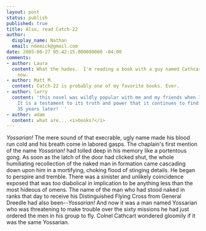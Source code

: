 ```yaml
---
layout: post
status: publish
published: true
title: Also, read Catch-22
author:
  display_name: Nathan
  email: ndemick@gmail.com
date: 2005-06-27 05:42:15.000000000 -04:00
comments:
- author: Laura
  content: What the hades.  I'm reading a book with a guy named Cathcart in it right
    now.
- author: Matt M.
  content: Catch-22 is probably one of my favorite books. Ever.
- author: larry
  content: 'this novel was wildly popular with me and my friends when I was 18--20.
    It is a testament to its truth and power that it continues to find an audience
    35 years later!  '
- author: adam
  content: what are... <i>books?</i>
---
```

<i>Yossarian!</i> The mere sound of that execrable, ugly name made his blood run cold and his breath come in labored gasps. The chaplain's first mention of the name <i>Yossarian!</i> had tolled deep in his memory like a portentous gong. As soon as the latch of the door had clicked shut, the whole humiliating recollection of the naked man in formation came cascading down upon him in a mortifying, choking flood of stinging details. He began to perspire and tremble. There was a sinister and unlikely coincidence exposed that was too diabolical in implication to be anything less than the most hideous of omens. The name of the man who had stood naked in ranks that day to receive his Distinguished Flying Cross from General Dreedle had also been--<i>Yossarian!</i> And now it was a man named Yossarian who was threatening to make trouble over the sixty missions he had just ordered the men in his group to fly. Colnel Cathcart wondered gloomily if it was the same Yossarian.
